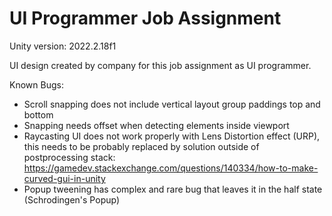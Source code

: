 # UI Programmer Job Assignment

Unity version: 2022.2.18f1

UI design created by company for this job assignment as UI programmer.

Known Bugs:
- Scroll snapping does not include vertical layout group paddings top and bottom
- Snapping needs offset when detecting elements inside viewport
- Raycasting UI does not work properly with Lens Distortion effect (URP), this needs to be probably replaced by solution outside of postprocessing stack: https://gamedev.stackexchange.com/questions/140334/how-to-make-curved-gui-in-unity
- Popup tweening has complex and rare bug that leaves it in the half state (Schrodingen's Popup)
